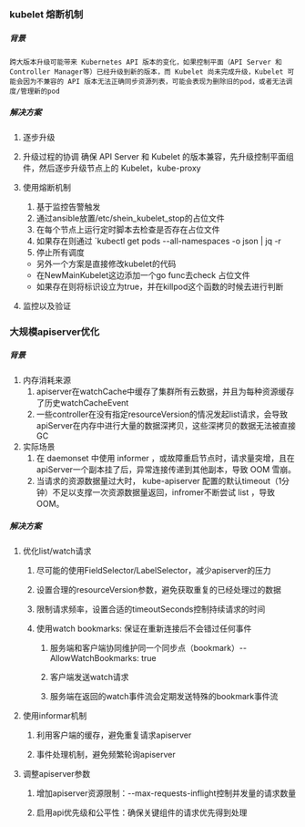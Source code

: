 ### kubelet 熔断机制

##### 背景
	跨大版本升级可能带来 Kubernetes API 版本的变化，如果控制平面（API Server 和 Controller Manager等）已经升级到新的版本，而 Kubelet 尚未完成升级，Kubelet 可能会因为不兼容的 API 版本无法正确同步资源列表，可能会表现为删除旧的pod，或者无法调度/管理新的pod

##### 解决方案
1. 逐步升级
2. 升级过程的协调
		确保 API Server 和 Kubelet 的版本兼容，先升级控制平面组件，然后逐步升级节点上的 Kubelet，kube-proxy
3. 使用熔断机制
	1. 基于监控告警触发
	2. 通过ansible放置/etc/shein_kubelet_stop的占位文件
	3. 在每个节点上运行定时脚本去检查是否存在占位文件
	4. 如果存在则通过 `kubectl get pods --all-namespaces -o json | jq -r 
	5. 停止所有调度

	- 另外一个方案是直接修改kubelet的代码
	- 在NewMainKubelet这边添加一个go func去check 占位文件
	- 如果存在则将标识设立为true，并在killpod这个函数的时候去进行判断

5. 监控以及验证

### 大规模apiserver优化

##### 背景
1. 内存消耗来源
	1. apiserver在watchCache中缓存了集群所有云数据，并且为每种资源缓存了历史watchCacheEvent
	2. 一些controller在没有指定resourceVersion的情况发起list请求，会导致apiServer在内存中进行大量的数据深拷贝，这些深拷贝的数据无法被直接GC
2. 实际场景
	1. 在 daemonset 中使用 informer ，或故障重启节点时，请求量突增，且在apiServer一个副本挂了后，异常连接传递到其他副本，导致 OOM 雪崩。
	2. 当请求的资源数据量过大时， kube-apiserver 配置的默认timeout（1分钟）不足以支撑一次资源数据量返回，infromer不断尝试 list ，导致OOM。
##### 解决方案
1. 优化list/watch请求
    
    1. 尽可能的使用FieldSelector/LabelSelector，减少apiserver的压力

    2. 设置合理的resourceVersion参数，避免获取重复的已经处理过的数据
        
    3. 限制请求频率，设置合适的timeoutSeconds控制持续请求的时间
        
    4. 使用watch bookmarks: 保证在重新连接后不会错过任何事件
        
        1. 服务端和客户端协同维护同一个同步点（bookmark）-- AllowWatchBookmarks: true
            
        2. 客户端发送watch请求
            
        3. 服务端在返回的watch事件流会定期发送特殊的bookmark事件流
            
2. 使用informar机制
    
    1. 利用客户端的缓存，避免重复请求apiserver
        
    2. 事件处理机制，避免频繁轮询apiserver
        
3. 调整apiserver参数
    
    1. 增加apiserver资源限制：--max-requests-inflight控制并发量的请求数量
        
    2. 启用api优先级和公平性：确保关键组件的请求优先得到处理